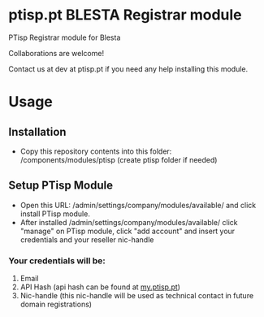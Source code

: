 ptisp.pt BLESTA Registrar module
============

 PTisp Registrar module for Blesta

 Collaborations are welcome!

 Contact us at dev at ptisp.pt if you need any help installing this module.


# Usage

## Installation
 - Copy this repository contents into this folder: <blesta installation folder>/components/modules/ptisp (create ptisp folder if needed)

## Setup PTisp Module

 - Open this URL: <blesta url>/admin/settings/company/modules/available/ and click install PTisp module.
 - After installed <blesta url>/admin/settings/company/modules/available/ click "manage" on PTisp module, click "add account" and insert your credentials and your reseller nic-handle

###  Your credentials will be:
 1. Email
 2. API Hash (api hash can be found at [my.ptisp.pt](https://my.ptisp.pt/#profile/hash))
 3. Nic-handle (this nic-handle will be used as technical contact in future domain registrations)
